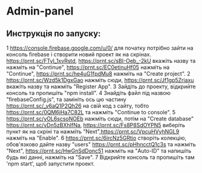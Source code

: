 # Admin-panel

## Инструкцiя по запуску:
1  https://console.firebase.google.com/u/0/ для початку потрiбно зайти на консоль firebase i створити новий проект як на скрiнах.  https://prnt.sc/FTyI_1xvRstd, https://prnt.sc/sBI-Oeb_-2kU вкажiть назву та нажмiть на "Continue", https://prnt.sc/EC0etinuHf05 нажмiть на "Continue", https://prnt.sc/he4uG1fpdMu8 нажмiть на "Create project".
2 https://prnt.sc/Wzd5k1DgxGao нажмiть сюди, https://prnt.sc/Jf1gp5Zriaxu вкажiть назву та нажмiть "Register App".
3 Зайдiть до проекту, вiдкрийте консоль та пропишiть "npm install".
4 Знайдiть файл пiд назвою "firebaseConfig.js", та замiнiть ось цю частину https://prnt.sc/_v6aQ1P2Qh26 на свiй код з сайту, тобто https://prnt.sc/0QM6jHa7C82L та нажмiть "Continue to console".
5 https://prnt.sc/yOL6scsoNOEb нажмiть сюди, потiм на "Create database" https://prnt.sc/vDn5zBXhIfNa, https://prnt.sc/Fs8P8SdOYPN5 виберiть пункт як на скрiнi та нажмiть "Next",https://prnt.sc/VpcuHVyhNGL9 нажмiть на "Enable".
6 https://prnt.sc/6ircNz5GRtio створiть колекцiю, обов'язково дайте назву "users" https://prnt.sc/pHhncctQ1c3s та нажмiть "Next", https://prnt.sc/HwGnSdDonc51 нажмiть на "Auto-ID" та напишiть будь якi даннi, нажмiть на "Save".
7 Вiдкрийте консоль та пропишiть там 'npm start', щоб запустити проект.